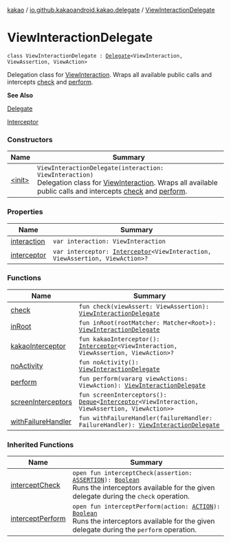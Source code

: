 [kakao](../../index.md) / [io.github.kakaoandroid.kakao.delegate](../index.md) / [ViewInteractionDelegate](./index.md)

# ViewInteractionDelegate

`class ViewInteractionDelegate : `[`Delegate`](../-delegate/index.md)`<ViewInteraction, ViewAssertion, ViewAction>`

Delegation class for [ViewInteraction](#).
Wraps all available public calls and intercepts [check](check.md) and [perform](perform.md).

**See Also**

[Delegate](../-delegate/index.md)

[Interceptor](../../io.github.kakaoandroid.kakao.intercept/-interceptor/index.md)

### Constructors

| Name | Summary |
|---|---|
| [&lt;init&gt;](-init-.md) | `ViewInteractionDelegate(interaction: ViewInteraction)`<br>Delegation class for [ViewInteraction](#). Wraps all available public calls and intercepts [check](check.md) and [perform](perform.md). |

### Properties

| Name | Summary |
|---|---|
| [interaction](interaction.md) | `var interaction: ViewInteraction` |
| [interceptor](interceptor.md) | `var interceptor: `[`Interceptor`](../../io.github.kakaoandroid.kakao.intercept/-interceptor/index.md)`<ViewInteraction, ViewAssertion, ViewAction>?` |

### Functions

| Name | Summary |
|---|---|
| [check](check.md) | `fun check(viewAssert: ViewAssertion): `[`ViewInteractionDelegate`](./index.md) |
| [inRoot](in-root.md) | `fun inRoot(rootMatcher: Matcher<Root>): `[`ViewInteractionDelegate`](./index.md) |
| [kakaoInterceptor](kakao-interceptor.md) | `fun kakaoInterceptor(): `[`Interceptor`](../../io.github.kakaoandroid.kakao.intercept/-interceptor/index.md)`<ViewInteraction, ViewAssertion, ViewAction>?` |
| [noActivity](no-activity.md) | `fun noActivity(): `[`ViewInteractionDelegate`](./index.md) |
| [perform](perform.md) | `fun perform(vararg viewActions: ViewAction): `[`ViewInteractionDelegate`](./index.md) |
| [screenInterceptors](screen-interceptors.md) | `fun screenInterceptors(): `[`Deque`](https://developer.android.com/reference/java/util/Deque.html)`<`[`Interceptor`](../../io.github.kakaoandroid.kakao.intercept/-interceptor/index.md)`<ViewInteraction, ViewAssertion, ViewAction>>` |
| [withFailureHandler](with-failure-handler.md) | `fun withFailureHandler(failureHandler: FailureHandler): `[`ViewInteractionDelegate`](./index.md) |

### Inherited Functions

| Name | Summary |
|---|---|
| [interceptCheck](../-delegate/intercept-check.md) | `open fun interceptCheck(assertion: `[`ASSERTION`](../-delegate/index.md#ASSERTION)`): `[`Boolean`](https://kotlinlang.org/api/latest/jvm/stdlib/kotlin/-boolean/index.html)<br>Runs the interceptors available for the given delegate during the `check` operation. |
| [interceptPerform](../-delegate/intercept-perform.md) | `open fun interceptPerform(action: `[`ACTION`](../-delegate/index.md#ACTION)`): `[`Boolean`](https://kotlinlang.org/api/latest/jvm/stdlib/kotlin/-boolean/index.html)<br>Runs the interceptors available for the given delegate during the `perform` operation. |
